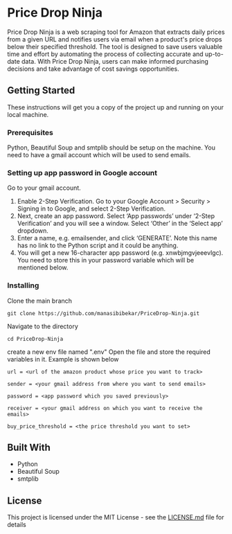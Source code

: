 # Price Drop Ninja

Price Drop Ninja is a web scraping tool for Amazon that extracts daily prices from a given URL and notifies users via email when a product's price drops below their specified threshold. The tool is designed to save users valuable time and effort by automating the process of collecting accurate and up-to-date data. With Price Drop Ninja, users can make informed purchasing decisions and take advantage of cost savings opportunities.

## Getting Started

These instructions will get you a copy of the project up and running on your local machine.

### Prerequisites

Python, Beautiful Soup and smtplib should be setup on the machine. You need to have a gmail account which will be used to send emails.

### Setting up app password in Google account

Go to your gmail account. 
1. Enable 2-Step Verification. Go to your Google Account > Security > Signing in to Google, and select 2-Step Verification.
2. Next, create an app password. Select ‘App passwords’ under ‘2-Step Verification’ and you will see a window. Select ‘Other’ in the ‘Select app’ dropdown.
3. Enter a name, e.g. emailsender, and click ‘GENERATE’. Note this name has no link to the Python script and it could be anything.
4. You will get a new 16-character app password (e.g. xnwbjmgvjeeevlgc). You need to store this in your password variable which will be mentioned below.


### Installing 

Clone the main branch
```
git clone https://github.com/manasibibekar/PriceDrop-Ninja.git
```
Navigate to the directory
```
cd PriceDrop-Ninja
```
create a new env file named ".env" 
Open the file and store the required variables in it. Example is shown below
```
url = <url of the amazon product whose price you want to track>

sender = <your gmail address from where you want to send emails>

password = <app password which you saved previously>

receiver = <your gmail address on which you want to receive the emails>

buy_price_threshold = <the price threshold you want to set>
```

## Built With

* Python
* Beautiful Soup 
* smtplib

## License

This project is licensed under the MIT License - see the [LICENSE.md](LICENSE.md) file for details
